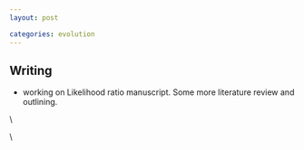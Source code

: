 ```yaml
---
layout: post

categories: evolution
---
```






 





Writing
-------

-   working on Likelihood ratio manuscript. Some more literature review
    and outlining.

\

\

